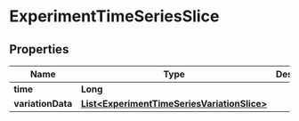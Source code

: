 

# ExperimentTimeSeriesSlice


## Properties

| Name | Type | Description | Notes |
|------------ | ------------- | ------------- | -------------|
|**time** | **Long** |  |  [optional] |
|**variationData** | [**List&lt;ExperimentTimeSeriesVariationSlice&gt;**](ExperimentTimeSeriesVariationSlice.md) |  |  [optional] |



